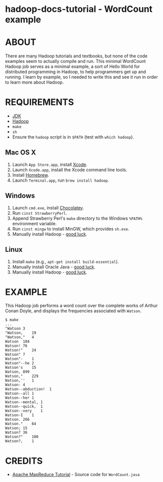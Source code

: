 # hadoop-docs-tutorial - WordCount example

# ABOUT

There are many Hadoop tutorials and textbooks, but none of the code examples seem to actually compile and run. This minimal WordCount Hadoop job serves as a minimal example, a sort of Hello World for distributed programming in Hadoop, to help programmers get up and running. I learn by example, so I needed to write this and see it run in order to learn more about Hadoop.

# REQUIREMENTS

* [JDK](http://www.oracle.com/technetwork/java/javase/downloads/index.html)
* [Hadoop](http://hadoop.apache.org/)
* `make`
* `sh`
* Ensure the `hadoop` script is in `$PATH` (test with `which hadoop`).

## Mac OS X

1. Launch `App Store.app`, install [Xcode](https://developer.apple.com/xcode/).
2. Launch `Xcode.app`, install the Xcode command line tools.
3. Install [Homebrew](http://brew.sh/).
4. Launch `Terminal.app`, run `brew install hadoop`.

## Windows

1. Launch `cmd.exe`, install [Chocolatey](http://chocolatey.org/).
2. Run `cinst StrawberryPerl`.
3. Append Strawberry Perl's `make` directory to the Windows `%PATH%` environment variable.
4. Run `cinst mingw` to install MinGW, which provides `sh.exe`.
5. Manually install Hadoop - [good luck](http://alans.se/blog/2010/hadoop-hbase-cygwin-windows-7-x64/).

## Linux

1. Install `make` (e.g., `apt-get install build-essential`).
2. Manually install Oracle Java - [good luck](https://help.ubuntu.com/community/Java#Oracle_Java_7).
3. Manually install Hadoop - [good luck](http://www.michael-noll.com/tutorials/running-hadoop-on-ubuntu-linux-single-node-cluster/).

# EXAMPLE

This Hadoop job performs a word count over the complete works of Arthur Conan Doyle, and displays the frequencies associated with `Watson`.

```
$ make
...
"Watson 3
"Watson,    19
"Watson,"   4
Watson  184
Watson! 76
Watson!"    24
Watson" 7
Watson"-    1
Watson"--he 2
Watson's    15
Watson, 899
Watson,"    229
Watson,''   1
Watson- 4
Watson--abduction!  1
Watson--all 1
Watson--her 1
Watson--mental, 1
Watson--quick,  1
Watson--very    1
Watson-I    1
Watson. 266
Watson."    64
Watson; 15
Watson? 36
Watson?"    100
Watson?,    1
```

# CREDITS

* [Apache MapReduce Tutorial](https://hadoop.apache.org/docs/stable/mapred_tutorial.html#Source+Code) - Source code for `WordCount.java`
